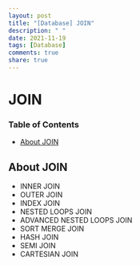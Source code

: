 ```yaml
---
layout: post
title: "[Database] JOIN"
description: " "
date: 2021-11-19
tags: [Database]
comments: true
share: true
---
```


# JOIN
 
 ### Table of Contents
 * [About JOIN](#about-join)

## About JOIN
* INNER JOIN
* OUTER JOIN
* INDEX JOIN
* NESTED LOOPS JOIN
* ADVANCED NESTED LOOPS JOIN
* SORT MERGE JOIN
* HASH JOIN
* SEMI JOIN
* CARTESIAN JOIN